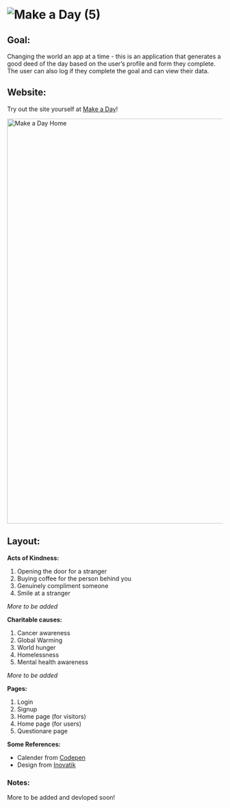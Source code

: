 
# ![Make a Day (5)](https://user-images.githubusercontent.com/88993361/144507331-c7b3b76d-bd45-4425-92f4-fde8804df0e5.png)

## Goal:

Changing the world an app at a time - this is an application that generates a good deed of the day based on the user’s profile and form they complete. The user can also log if they complete the goal and can view their data.

## Website: 
Try out the site yourself at <a href="https://make-a-day.herokuapp.com/home">Make a Day</a>!

<img width="945" alt="Make a Day Home" src="https://user-images.githubusercontent.com/88993361/144507798-de74454b-9464-4c70-8088-ff6713606289.png">



## Layout:

**Acts of Kindness:** 

1. Opening the door for a stranger
2. Buying coffee for the person behind you
3. Genuinely compliment someone
4. Smile at a stranger

<i>More to be added</i>


**Charitable causes:** 

1. Cancer awareness
2. Global Warming
3. World hunger
4. Homelessness
5. Mental health awareness

<i>More to be added</i>

**Pages:**
1. Login
2. Signup
4. Home page (for visitors)
5. Home page (for users)
6. Questionare page


**Some References:**
* Calender from <a href="https://codepen.io/B8bop/pen/GhCAb">Codepen</a>
* Design from <a href="https://inovatik.com/ioniq-saas-app-website-html-template.html">Inovatik</a>

### Notes:

More to be added and devloped soon!
